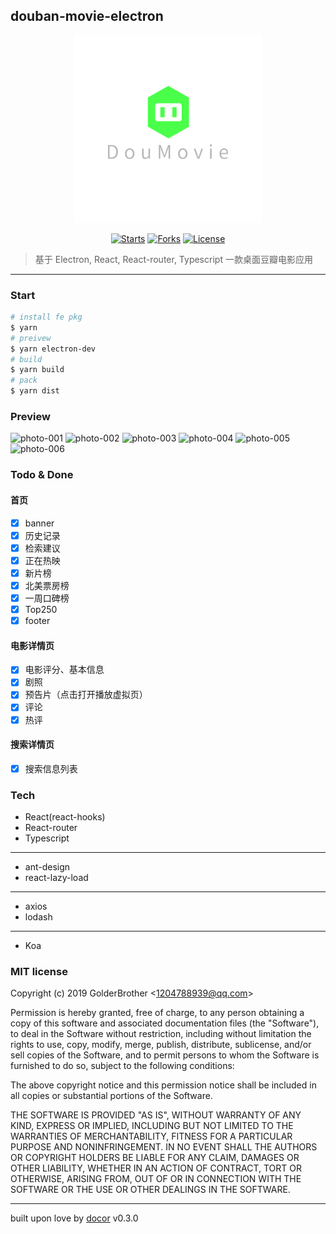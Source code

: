 ## douban-movie-electron



<p align="center">
  <img src="./assets/logo.png" width="300px">
</p>
<p align="center">
  <a href="https://github.com/GolderBrother/douban-movie-electron"><img
      src="https://img.shields.io/github/stars/GolderBrother/douban-movie-electron.svg?color=green&style=flat-square"
      alt="Starts"></a>
  <a href="https://github.com/GolderBrother/douban-movie-electron"><img
      src="https://img.shields.io/github/forks/GolderBrother/douban-movie-electron.svg?style=flat-square"
      alt="Forks"></a>
  <a href="https://github.com/GolderBrother/douban-movie-electron/blob/master/LICENSE"><img
      src="https://img.shields.io/github/license/GolderBrother/douban-movie-electron.svg?style=flat-square"
      alt="License"></a>
</p>

> 基于 Electron, React, React-router, Typescript 一款桌面豆瓣电影应用

---



### Start

```bash
# install fe pkg
$ yarn
# preivew
$ yarn electron-dev
# build
$ yarn build
# pack
$ yarn dist

```


### Preview

![photo-001](https://github.com/GolderBrother/PicBed/blob/master/Personal/douban-movie-electron-001.png?raw=true)
![photo-002](https://github.com/GolderBrother/PicBed/blob/master/Personal/douban-movie-electron-002.png?raw=true)
![photo-003](https://github.com/GolderBrother/PicBed/blob/master/Personal/douban-movie-electron-003.png?raw=true)
![photo-004](https://github.com/GolderBrother/PicBed/blob/master/Personal/douban-movie-electron-004.png?raw=true)
![photo-005](https://github.com/GolderBrother/PicBed/blob/master/Personal/douban-movie-electron-005.png?raw=true)
![photo-006](https://github.com/GolderBrother/PicBed/blob/master/Personal/douban-movie-electron-006.png?raw=true)

### Todo & Done

#### 首页

- [x] banner
- [x] 历史记录
- [x] 检索建议
- [x] 正在热映
- [x] 新片榜
- [x] 北美票房榜
- [x] 一周口碑榜
- [x] Top250
- [x] footer

#### 电影详情页

- [x] 电影评分、基本信息
- [x] 剧照
- [x] 预告片（点击打开播放虚拟页）
- [x] 评论
- [x] 热评

#### 搜索详情页

- [x] 搜索信息列表


### Tech

- React(react-hooks)
- React-router
- Typescript  
----
- ant-design
- react-lazy-load  
----
- axios
- lodash  
----
- Koa


### MIT license
Copyright (c) 2019 GolderBrother &lt;1204788939@qq.com&gt;

Permission is hereby granted, free of charge, to any person obtaining a copy
of this software and associated documentation files (the &quot;Software&quot;), to deal
in the Software without restriction, including without limitation the rights
to use, copy, modify, merge, publish, distribute, sublicense, and/or sell
copies of the Software, and to permit persons to whom the Software is
furnished to do so, subject to the following conditions:

The above copyright notice and this permission notice shall be included in
all copies or substantial portions of the Software.

THE SOFTWARE IS PROVIDED &quot;AS IS&quot;, WITHOUT WARRANTY OF ANY KIND, EXPRESS OR
IMPLIED, INCLUDING BUT NOT LIMITED TO THE WARRANTIES OF MERCHANTABILITY,
FITNESS FOR A PARTICULAR PURPOSE AND NONINFRINGEMENT. IN NO EVENT SHALL THE
AUTHORS OR COPYRIGHT HOLDERS BE LIABLE FOR ANY CLAIM, DAMAGES OR OTHER
LIABILITY, WHETHER IN AN ACTION OF CONTRACT, TORT OR OTHERWISE, ARISING FROM,
OUT OF OR IN CONNECTION WITH THE SOFTWARE OR THE USE OR OTHER DEALINGS IN
THE SOFTWARE.

---
built upon love by [docor](https://github.com/turingou/docor.git) v0.3.0
